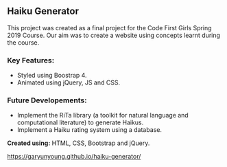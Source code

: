 ## Haiku Generator ##

This project was created as a final project for the Code First Girls Spring 2019 Course. Our aim was to create a website using concepts learnt during the course. 

### Key Features: ###

- Styled using Boostrap 4.
- Animated using jQuery, JS and CSS. 

### Future Developements: ###

- Implement the RiTa library (a toolkit for natural language and computational literature) to generate Haikus.
- Implement a Haiku rating system using a database. 

**Created using:** HTML, CSS, Bootstrap and jQuery. 

https://garyunyoung.github.io/haiku-generator/
